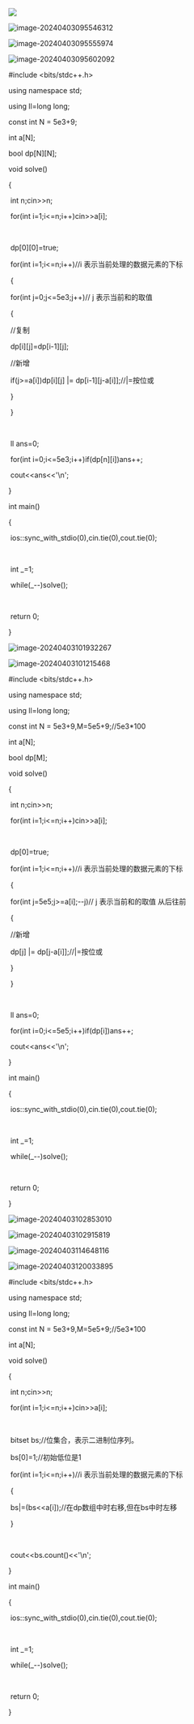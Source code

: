 ![](C:\Users\set\AppData\Roaming\Typora\typora-user-images\image-20240403095552174.png)

![image-20240403095546312](C:\Users\set\AppData\Roaming\Typora\typora-user-images\image-20240403095546312.png)

![image-20240403095555974](C:\Users\set\AppData\Roaming\Typora\typora-user-images\image-20240403095555974.png)

![image-20240403095602092](C:\Users\set\AppData\Roaming\Typora\typora-user-images\image-20240403095602092.png)

\#include <bits/stdc++.h>

using namespace std;

using ll=long long;



const int N = 5e3+9;



int a[N];

bool dp[N][N];



void solve()

{

​	int n;cin>>n;

​	for(int i=1;i<=n;i++)cin>>a[i];

​	

​	dp[0][0]=true;

​	for(int i=1;i<=n;i++)//i 表示当前处理的数据元素的下标

​	{

​		for(int j=0;j<=5e3;j++)// j 表示当前和的取值

​		{

​			//复制

​			dp[i][j]=dp[i-1][j];

​			//新增

​			if(j>=a[i])dp[i][j] |= dp[i-1][j-a[i]];//|=按位或

​		}

​	}

​	

​	ll ans=0;

​	for(int i=0;i<=5e3;i++)if(dp[n][i])ans++;

​	cout<<ans<<'\n';

}



int main()

{

​	ios::sync_with_stdio(0),cin.tie(0),cout.tie(0);

​	

​	int _=1;

​	while(_--)solve();

​	

​	return 0;



}

![image-20240403101932267](C:\Users\set\AppData\Roaming\Typora\typora-user-images\image-20240403101932267.png)

![image-20240403101215468](C:\Users\set\AppData\Roaming\Typora\typora-user-images\image-20240403101215468.png)

\#include <bits/stdc++.h>

using namespace std;

using ll=long long;



const int N = 5e3+9,M=5e5+9;//5e3*100



int a[N];

bool dp[M];



void solve()

{

​	int n;cin>>n;

​	for(int i=1;i<=n;i++)cin>>a[i];

​	

​	dp[0]=true;

​	for(int i=1;i<=n;i++)//i 表示当前处理的数据元素的下标

​	{

​		for(int j=5e5;j>=a[i];--j)// j 表示当前和的取值 从后往前

​		{

​			//新增

​			dp[j] |= dp[j-a[i]];//|=按位或

​		}

​	}

​	

​	ll ans=0;

​	for(int i=0;i<=5e5;i++)if(dp[i])ans++;

​	cout<<ans<<'\n';

}



int main()

{

​	ios::sync_with_stdio(0),cin.tie(0),cout.tie(0);

​	

​	int _=1;

​	while(_--)solve();

​	

​	return 0;



}

![image-20240403102853010](C:\Users\set\AppData\Roaming\Typora\typora-user-images\image-20240403102853010.png)

![image-20240403102915819](C:\Users\set\AppData\Roaming\Typora\typora-user-images\image-20240403102915819.png)

![image-20240403114648116](C:\Users\set\AppData\Roaming\Typora\typora-user-images\image-20240403114648116.png)

![image-20240403120033895](C:\Users\set\AppData\Roaming\Typora\typora-user-images\image-20240403120033895.png)

\#include <bits/stdc++.h>

using namespace std;

using ll=long long;



const int N = 5e3+9,M=5e5+9;//5e3*100



int a[N];



void solve()

{

​	int n;cin>>n;

​	for(int i=1;i<=n;i++)cin>>a[i];

​	

​	bitset<M> bs;//位集合，表示二进制位序列。

​	bs[0]=1;//初始低位是1

​	for(int i=1;i<=n;i++)//i 表示当前处理的数据元素的下标

​	{

​		bs|=(bs<<a[i]);//在dp数组中时右移,但在bs中时左移

​	}

​	

​	cout<<bs.count()<<'\n';

}



int main()

{

​	ios::sync_with_stdio(0),cin.tie(0),cout.tie(0);

​	

​	int _=1;

​	while(_--)solve();

​	

​	return 0;



}